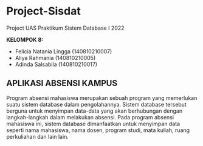 # Project-Sisdat
Project UAS Praktikum Sistem Database I 2022


**KELOMPOK 8:**
*   Felicia Natania Lingga         (140810210007)
*   Aliya Rahmania                 (140810210005)
*   Adinda Salsabila               (140810210017)
    
    
## APLIKASI ABSENSI KAMPUS
Program absensi mahasiswa merupakan sebuah program yang memerlukan suatu sistem database dalam pengolahannya. Sistem database tersebut berguna untuk menyimpan data-data yang akan berhubungan dengan langkah-langkah dalam melakukan absensi. Pada program absensi mahasiswa ini, sistem database dimanfaatkan untuk menyimpan data seperti nama mahasiswa, nama dosen, program studi, mata kuliah, ruang perkuliahan dan lain lain.

